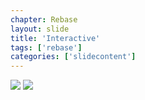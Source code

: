 ```yaml
---
chapter: Rebase
layout: slide
title: 'Interactive'
tags: ['rebase']
categories: ['slidecontent']
---
```



<div class="diagram-group">
<img class="diagram" src="assets/diagrams/git-rebase-interactive-01.png">
<img class="diagram fragment" src="assets/diagrams/git-rebase-interactive-02.png">
</div>